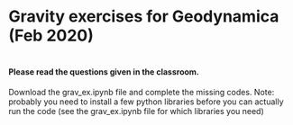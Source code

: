 # Gravity exercises for Geodynamica (Feb 2020)
#
#### Please read the questions given in the classroom.
Download the grav_ex.ipynb file and complete the missing codes.
Note: probably you need to install a few python libraries before you can actually run the code (see the grav_ex.ipynb file for which libraries you need)
